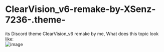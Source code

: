 # ClearVision_v6-remake-by-XSenz-7236-.theme-
its Discord theme ClearVision_v6 remake by me, What does this topic look like:  
![image](https://user-images.githubusercontent.com/106077065/173190964-081c4fcc-9e19-40ca-89ad-c3147449b7bc.png)
